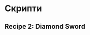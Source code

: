 # Скрипти

<CraftingGrid 
  :recipe="['minecraft:iron_ingot', 'minecraft:iron_ingot', 'minecraft:iron_ingot', '', 'minecraft:stick', '', '', 'minecraft:stick', '']" 
  :result="'minecraft:iron_sword'" 
/>

## Recipe 2: Diamond Sword

<CraftingGrid 
  :recipe="['minecraft:diamond', 'minecraft:diamond', 'minecraft:diamond', '', 'minecraft:stick', '', '', 'minecraft:stick', '']" 
  :result="'minecraft:diamond_sword'" 
/>